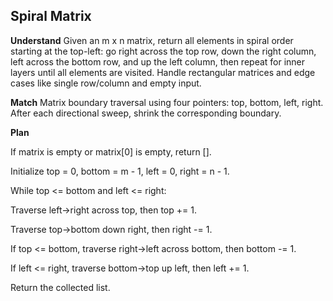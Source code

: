## Spiral Matrix
**Understand**
Given an m x n matrix, return all elements in spiral order starting at the top-left: go right across the top row, down the right column, left across the bottom row, and up the left column, then repeat for inner layers until all elements are visited. Handle rectangular matrices and edge cases like single row/column and empty input.

**Match**
Matrix boundary traversal using four pointers: top, bottom, left, right. After each directional sweep, shrink the corresponding boundary.

**Plan**

If matrix is empty or matrix[0] is empty, return [].

Initialize top = 0, bottom = m - 1, left = 0, right = n - 1.

While top <= bottom and left <= right:

Traverse left→right across top, then top += 1.

Traverse top→bottom down right, then right -= 1.

If top <= bottom, traverse right→left across bottom, then bottom -= 1.

If left <= right, traverse bottom→top up left, then left += 1.

Return the collected list.